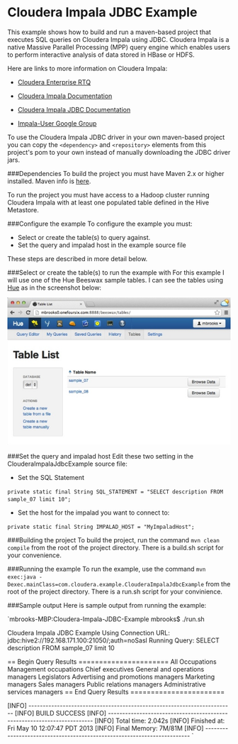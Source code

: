 Cloudera Impala JDBC Example
============================

This example shows how to build and run a maven-based project that executes SQL queries on Cloudera Impala using JDBC. 
Cloudera Impala is a native Massive Parallel Processing (MPP) query engine which enables users to perform interactive analysis of data stored in HBase or HDFS. 

Here are links to more information on Cloudera Impala:

- [Cloudera Enterprise RTQ](http://www.cloudera.com/content/cloudera/en/products/cloudera-enterprise-core/cloudera-enterprise-RTQ.html) 

- [Cloudera Impala Documentation](http://www.cloudera.com/content/support/en/documentation/cloudera-impala/cloudera-impala-documentation-v1-latest.html)

- [Cloudera Impala JDBC Documentation](http://www.cloudera.com/content/cloudera-content/cloudera-docs/Impala/latest/Installing-and-Using-Impala/ciiu_impala_jdbc.html)

- [Impala-User Google Group](https://groups.google.com/a/cloudera.org/forum/?fromgroups#!forum/impala-user)

 
 
To use the Cloudera Impala JDBC driver in your own maven-based project you can copy the `<dependency>` and `<repository>` elements from this project's pom to your own instead of manually downloading the JDBC driver jars.




###Dependencies
To build the project you must have Maven 2.x or higher installed.  Maven info is [here](http://maven.apache.org).

To run the project you must have access to a Hadoop cluster running Cloudera Impala with at least one populated table defined in the Hive Metastore.


###Configure the example
To configure the example you must:

- Select or create the table(s) to query against.
- Set the query and impalad host in the example source file

These steps are described in more detail below.





###Select or create the table(s) to run the example with
For this example I will use one of the Hue Beeswax sample tables.  I can see the tables using [Hue](http://gethue.com) as in the screenshot below:  


![Hue Table List](images/HueTableList.jpg)

###Set the query and impalad host
Edit these two setting in the ClouderaImpalaJdbcExample source file:

- Set the SQL Statement

`private static final String SQL_STATEMENT = "SELECT description FROM sample_07 limit 10";`
	
- Set the host for the impalad you want to connect to: 

`private static final String IMPALAD_HOST = "MyImpaladHost";`


###Building the project
To build the project, run the command `mvn clean compile` from the root of the project directory.   There is a build.sh script for your convenience.

###Running the example
To run the example, use the command `mvn exec:java -Dexec.mainClass=com.cloudera.example.ClouderaImpalaJdbcExample` from the root of the project directory.  There is a run.sh script for your convinience.

###Sample output
Here is sample output from running the example:

`mbrooks-MBP:Cloudera-Impala-JDBC-Example mbrooks$ ./run.sh

Cloudera Impala JDBC Example
Using Connection URL: jdbc:hive2://192.168.171.100:21050/;auth=noSasl
Running Query: SELECT description FROM sample_07 limit 10

== Begin Query Results ======================
All Occupations
Management occupations
Chief executives
General and operations managers
Legislators
Advertising and promotions managers
Marketing managers
Sales managers
Public relations managers
Administrative services managers
== End Query Results =======================


[INFO] ------------------------------------------------------------------------
[INFO] BUILD SUCCESS
[INFO] ------------------------------------------------------------------------
[INFO] Total time: 2.042s
[INFO] Finished at: Fri May 10 12:07:47 PDT 2013
[INFO] Final Memory: 7M/81M
[INFO] ------------------------------------------------------------------------
`
